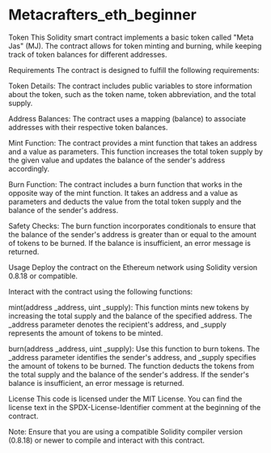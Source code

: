 # Metacrafters_eth_beginner
Token
This Solidity smart contract implements a basic token called "Meta Jas" (MJ). The contract allows for token minting and burning, while keeping track of token balances for different addresses.

Requirements
The contract is designed to fulfill the following requirements:

Token Details: The contract includes public variables to store information about the token, such as the token name, token abbreviation, and the total supply.

Address Balances: The contract uses a mapping (balance) to associate addresses with their respective token balances.

Mint Function: The contract provides a mint function that takes an address and a value as parameters. This function increases the total token supply by the given value and updates the balance of the sender's address accordingly.

Burn Function: The contract includes a burn function that works in the opposite way of the mint function. It takes an address and a value as parameters and deducts the value from the total token supply and the balance of the sender's address.

Safety Checks: The burn function incorporates conditionals to ensure that the balance of the sender's address is greater than or equal to the amount of tokens to be burned. If the balance is insufficient, an error message is returned.

Usage
Deploy the contract on the Ethereum network using Solidity version 0.8.18 or compatible.

Interact with the contract using the following functions:

mint(address _address, uint _supply): This function mints new tokens by increasing the total supply and the balance of the specified address. The _address parameter denotes the recipient's address, and _supply represents the amount of tokens to be minted.

burn(address _address, uint _supply): Use this function to burn tokens. The _address parameter identifies the sender's address, and _supply specifies the amount of tokens to be burned. The function deducts the tokens from the total supply and the balance of the sender's address. If the sender's balance is insufficient, an error message is returned.

License
This code is licensed under the MIT License. You can find the license text in the SPDX-License-Identifier comment at the beginning of the contract.

Note: Ensure that you are using a compatible Solidity compiler version (0.8.18) or newer to compile and interact with this contract.

